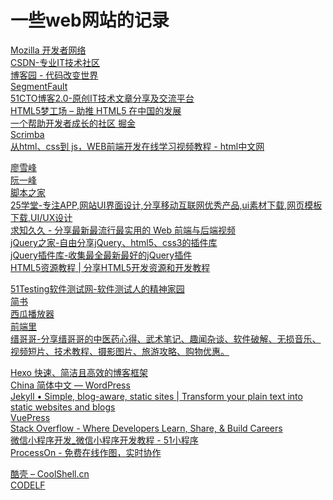 # 一些web网站的记录

[Mozilla 开发者网络](https://developer.mozilla.org/zh-CN/)<br>
[CSDN-专业IT技术社区](https://www.csdn.net/)<br>
[博客园 - 代码改变世界](https://www.cnblogs.com/)<br>
<a href="https://segmentfault.com/" target="_blank">SegmentFault</a><br>
[51CTO博客2.0-原创IT技术文章分享及交流平台](https://blog.51cto.com/)<br>
[HTML5梦工场 – 助推 HTML5 在中国的发展](http://www.html5dw.com/)<br>
[一个帮助开发者成长的社区 掘金](https://juejin.im/)<br>
[Scrimba](https://scrimba.com/)<br>
[从html、css到 js，WEB前端开发在线学习视频教程 - html中文网](https://www.html.cn/)<br>

[廖雪峰](https://www.liaoxuefeng.com/)<br>
[阮一峰](http://www.ruanyifeng.com/)<br>
[脚本之家](https://www.jb51.net/)<br>
[25学堂-专注APP,网站UI界面设计,分享移动互联网优秀产品,ui素材下载,网页模板下载,UI/UX设计](https://www.25xt.com/)<br>
[求知久久 - 分享最新最流行最实用的 Web 前端与后端视频](https://www.qiuzhi99.com/)<br>
[jQuery之家-自由分享jQuery、html5、css3的插件库](http://www.htmleaf.com/)<br>
[jQuery插件库-收集最全最新最好的jQuery插件](http://www.jq22.com/)<br>
[HTML5资源教程 | 分享HTML5开发资源和开发教程](https://www.html5tricks.com/)<br>

[51Testing软件测试网-软件测试人的精神家园](http://www.51testing.com/html/index.html)<br>
[简书](https://www.jianshu.com/)<br>
[西瓜播放器](http://h5player.bytedance.com/)<br>
[前端里](http://www.yyyweb.com/)<br>
[缙哥哥-分享缙哥哥的中医药心得、武术笔记、趣闻杂谈、软件破解、无损音乐、视频短片、技术教程、摄影图片、旅游攻略、购物优惠。](https://www.dujin.org/)<br>

[Hexo 快速、简洁且高效的博客框架](https://hexo.io/zh-cn/)<br>
[China 简体中文 — WordPress](https://cn.wordpress.org/)<br>
[Jekyll • Simple, blog-aware, static sites | Transform your plain text into static websites and blogs](https://jekyllrb.com/)<br>
[VuePress](https://vuepress.vuejs.org/zh/)<br>
[Stack Overflow - Where Developers Learn, Share, & Build Careers](https://stackoverflow.com/)<br>
[微信小程序开发_微信小程序开发教程 - 51小程序](http://html51.com/)<br>
[ProcessOn - 免费在线作图，实时协作](https://www.processon.com/)<br>

[酷壳 – CoolShell.cn](https://coolshell.cn/)<br>
[CODELF](https://unbug.github.io/codelf/)<br>
